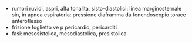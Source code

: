 - rumori ruvidi, aspri, alta tonalita, sisto-diastolici: linea marginosternale sin, in apnea espiratoria: pressione diaframma da fonendoscopio torace anteroflesso
- frizione foglietto ve p pericardio, pericarditi
- fasi: mesosistolica, mesodiastolica, presistolica